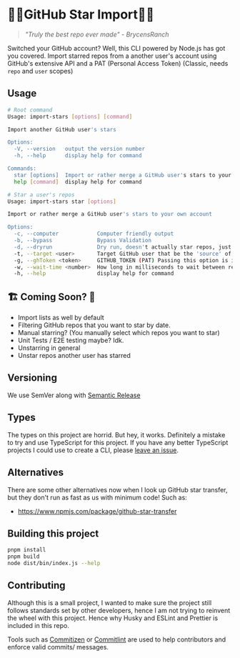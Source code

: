 # 🔮🌋GitHub Star Import💫🚀

> *"Truly the best repo ever made" - BrycensRanch*

Switched your GitHub account? Well, this CLI powered by Node.js has got you covered. Import starred repos from a another user's account using GitHub's extensive API and a PAT (Personal Access Token) (Classic, needs `repo` and `user` scopes)

## Usage

```bash
# Root command
Usage: import-stars [options] [command]

Import another GitHub user's stars

Options:
  -V, --version   output the version number
  -h, --help      display help for command

Commands:
  star [options]  Import or rather merge a GitHub user's stars to your own account
  help [command]  display help for command

# Star a user's repos
Usage: import-stars star [options]

Import or rather merge a GitHub user's stars to your own account

Options:
  -c, --computer            Computer friendly output
  -b, --bypass              Bypass Validation
  -d, --dryrun              Dry run, doesn't actually star repos, just fetches them and outputs it
  -t, --target <user>       Target GitHub user that be the 'source' of list of projects to star
  -g, --ghToken <token>     GITHUB_TOKEN (PAT) Passing this option is insecure because it can be seen on your shell history. Use with caution.
  -w, --wait-time <number>  How long in milliseconds to wait between requests to GitHub. Added to prevent API Abuse (default: 1 second)
  -h, --help                display help for command
```

## 🏗️ Coming Soon? 🚧

- Import lists as well by default
- Filtering GitHub repos that you want to star by date.
- Manual starring? (You manually select which repos you want to star)
- Unit Tests / E2E testing maybe? Idk.
- Unstarring in general
- Unstar repos another user has starred

## Versioning

We use SemVer along with [Semantic Release](https://github.com/semantic-release/semantic-release)

## Types

The types on this project are horrid. But hey, it works. Definitely a mistake to try and use TypeScript for this project. If you have any better TypeScript projects I could use to create a CLI, please [leave an issue](https://github.com/BrycensRanch/import-stars).

## Alternatives

There are some other alternatives now when I look up GitHub star transfer, but they don't run as fast as us with minimum code! Such as:

- <https://www.npmjs.com/package/github-star-transfer>

## Building this project

```bash
pnpm install
pnpm build
node dist/bin/index.js --help
```

## Contributing

Although this is a small project, I wanted to make sure the project still follows standards set by other developers, hence I am not trying to reinvent the wheel with this project. Hence why Husky and ESLint and Prettier is included in this repo.

Tools such as [Commitizen](https://github.com/commitizen/cz-cli) or [Commitlint](https://github.com/conventional-changelog/commitlint) are used to help contributors and enforce valid commits/ messages.
